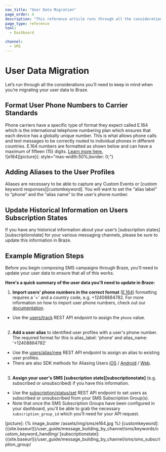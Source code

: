 ```yaml
---
nav_title: "User Data Migration"
page_order: 4
description: "This reference article runs through all the considerations a non-native SMS user should keep in mind when migrating user data to Braze."
page_type: reference
tool:
  - Dashboard

channel:
  - SMS
---
```



# User Data Migration

Let’s run through all the considerations you’ll need to keep in mind when you’re migrating your user data to Braze. 

## Format User Phone Numbers to Carrier Standards
Phone carriers have a specific type of format they expect called E.164 which is the international telephone numbering plan which ensures that each device has a globally unique number. This is what allows phone calls and text messages to be correctly routed to individual phones in different countries. E.164 numbers are formatted as shown below and can have a maximum of fifteen (15) digits. [Learn more here.][userphone]<br>
![e164][picture]{: style="max-width:50%;border: 0;"}

## Adding Aliases to the User Profiles
Aliases are necessary to be able to capture any Custom Events or [custom keyword responses][customkeyword]. You will want to set the “alias label” to “phone” and the “alias name” to the user’s phone number.

## Update Historical Information on Users Subscription States
If you have any historical information about your user’s [subscription states][subscriptionstate] for your various messaging channels, please be sure to update this information in Braze. 

## Example Migration Steps

Before you begin composing SMS campaigns through Braze, you’ll need to update your user data to ensure that all of this works. 

__Here's a quick summary of the user data you'll need to update in Braze:__

1. __Import users' phone numbers in the correct format__ ([E.164][0]) formatting requires a '+' and a country code, e.g. +12408884782. For more information on how to import user phone numbers, check out our [documentation][userphone].
  - Use the [users/track][1] REST API endpoint to assign the `phone` value.<br><br>

2. __Add a user alias__ to identified user profiles with a user's phone number. The required format for this is alias_label: 'phone' and alias_name: '+12408884782'
  - Use the [users/alias/new][2] REST API endpoint to assign an alias to existing user profiles.
  - There are also SDK methods for Aliasing Users [iOS][3] / [Android][4] / [Web][5].<br><br>

3. __Assign your user's SMS [subscription state][subscriptionstate]__ (e.g. subscribed or unsubscribed) if you have this information.
  - Use the [subscription/status/set][6] REST API endpoint to set users as subscribed or unsubscribed from your SMS Subscription Group(s).
  - Note that once the SMS Subscription Groups have been configured in your dashboard, you'll be able to grab the necessary `subscription_group_id` which you'll need for your API request.


[0]: https://en.wikipedia.org/wiki/E.164
[userphone]: {{site.baseurl}}/user_guide/message_building_by_channel/sms/phone_numbers/user_phone_numbers/
[1]: {{site.baseurl}}/api/endpoints/user_data/post_user_track/
[2]: {{site.baseurl}}/api/endpoints/user_data/post_user_alias/
[3]: {{site.baseurl}}/developer_guide/platform_integration_guides/ios/analytics/setting_user_ids/#aliasing-users
[4]: {{site.baseurl}}/developer_guide/platform_integration_guides/android/analytics/setting_user_ids/#aliasing-users
[5]: {{site.baseurl}}/developer_guide/platform_integration_guides/web/analytics/setting_user_ids/#aliasing-users
[6]: {{site.baseurl}}/api/endpoints/subscription_groups/post_update_user_subscription_group_status/
[picture]: {% image_buster /assets/img/sms/e164.jpg %}
[customkeyword]: {{site.baseurl}}/user_guide/message_building_by_channel/sms/keywords/custom_keyword_handling/
[subscriptionstate]: {{site.baseurl}}/user_guide/message_building_by_channel/sms/sms_subscription_group/

